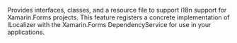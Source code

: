 ﻿Provides interfaces, classes, and a resource file to support i18n support for Xamarin.Forms projects.  This feature registers a concrete implementation of ILocalizer with the Xamarin.Forms DependencyService for use in your applications.
